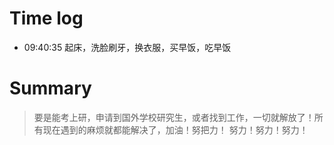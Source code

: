 # Time log

- 09:40:35 起床，洗脸刷牙，换衣服，买早饭，吃早饭

# Summary

> 要是能考上研，申请到国外学校研究生，或者找到工作，一切就解放了！所有现在遇到的麻烦就都能解决了，加油！努把力！
> 努力！努力！努力！
